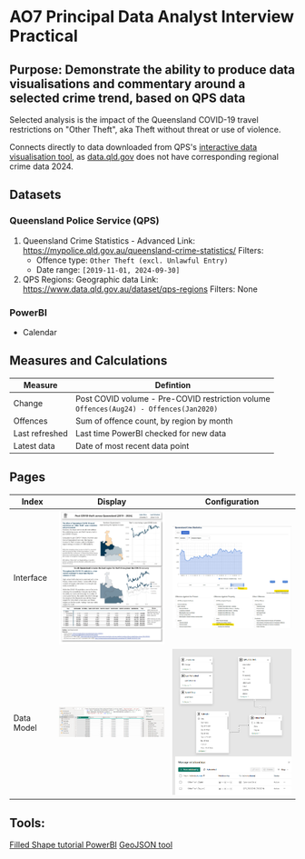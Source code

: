# AO7 Principal Data Analyst Interview Practical 

## Purpose: Demonstrate the ability to produce data visualisations and commentary around a selected crime trend, based on QPS data
Selected analysis is the impact of the Queensland COVID-19 travel restrictions on "Other Theft", aka Theft without threat or use of violence.

Connects directly to data downloaded from QPS's [interactive data visualisation tool](https://mypolice.qld.gov.au/queensland-crime-statistics), as [data.qld.gov](https://www.data.qld.gov.au/dataset?q=crime%20statistics&sort=score%20desc%2C%20metadata_modified%20desc) does not have corresponding regional crime data 2024. 

## Datasets
### Queensland Police Service (QPS)
1. Queensland Crime Statistics - Advanced
    Link: https://mypolice.qld.gov.au/queensland-crime-statistics/
    Filters:
    - Offence type: `Other Theft (excl. Unlawful Entry)`
    - Date range: `[2019-11-01, 2024-09-30]`
2. QPS Regions: Geographic data
    Link: https://www.data.qld.gov.au/dataset/qps-regions
    Filters: None
### PowerBI
- Calendar

## Measures and Calculations
Measure   | Defintion
----------|---------------
Change    | Post COVID volume - Pre-COVID restriction volume <br> `Offences(Aug24) - Offences(Jan2020)`
Offences  | Sum of offence count, by region by month
Last refreshed  | Last time PowerBI checked for new data
Latest data | Date of most recent data point

<div style="page-break-after: always;"></div>

## Pages
Index | Display | Configuration
-------|--------|--------------
Interface | <img src="./ReadMeImgs/Landing.png" width="350" title = "Landing Page"> | <img src="./ReadMeImgs/QueryWeb.png" width="350" title = "Web Interface">
Data Model | <img src="./ReadMeImgs/QueryStructure.png" width="350" title = "PBI Queries"> | <img src="./ReadMeImgs/Schema.png" width="350" title = "Schema">

## Tools:
[Filled Shape tutorial PowerBI](https://servian.dev/power-bi-custom-maps-part-ii-shape-map-939873da3f66)
[GeoJSON tool](https://mapshaper.org/)